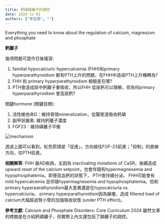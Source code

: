 ```yaml
---
title: 鈣磷鎂離子的調控
date: 2020-12-01
authors: ["李定頡", ""]
---
```

Everything you need to know about the regulation of calcium, magnesium and phosphate
<!--more-->
**鈣離子**

幾項問題可當作日後複習:
1. familial hypocalciuric hypercalcemia (FHH)和primary hyperparathyroidism 都有PTH上升的問題，在FHH中造成PTH上升機轉為?
2. FHH 和 primary hyperparathyroidism 檢驗差在哪?
3. PTH會造成尿中鈣離子重吸收，所以FHH 低尿鈣可以理解，但為何primary hyperparathyroidism 會高尿鈣?


關鍵hormone (關鍵目標):
 1. 活性維他命D：維持骨頭mineralization，從腸胃道吸收鈣磷 
 2. 副甲狀腺素: 維持鈣離子濃度
 3. FGF23：維持磷離子平衡

![mechanism](para.jpg)

透過上圖可以看到，紅色箭頭是「促進」，方向接往FGF-23前進；「抑制」的直線方向，往PTH前進。


**相關解答**:
FHH 屬AD疾病，主因為 inactivating mutations of CaSR，後續造成 upward reset of the calcium setpoint，也會伴隨有hypermagnesemia and hypophosphatemia。即便高血鈣的狀態下， PTH會持續分泌。
FHH可能會有mild hypercalcemia 且伴隨hypermagnesemia and hypophosphatemia。但和primary hyperparathyroidism最大差異還是在hypocalciuria vs. hypercalciuria。
primary hyperparathyroidism因為腺瘤，造成 filtered load of calcium大幅超過腎小管的加強吸收狀態 (under PTH effect)。


 **參考文獻**: 
    Calcium and Phosphate Disorders: Core Curriculum 2024
    雖然文章的標題是在介紹鈣磷離子，但實際上內文還包括了鎂離子的調控。